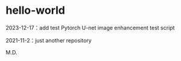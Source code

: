 # hello-world
2023-12-17：add test Pytorch U-net image enhancement test script


2021-11-2：just another repository 

M.D.